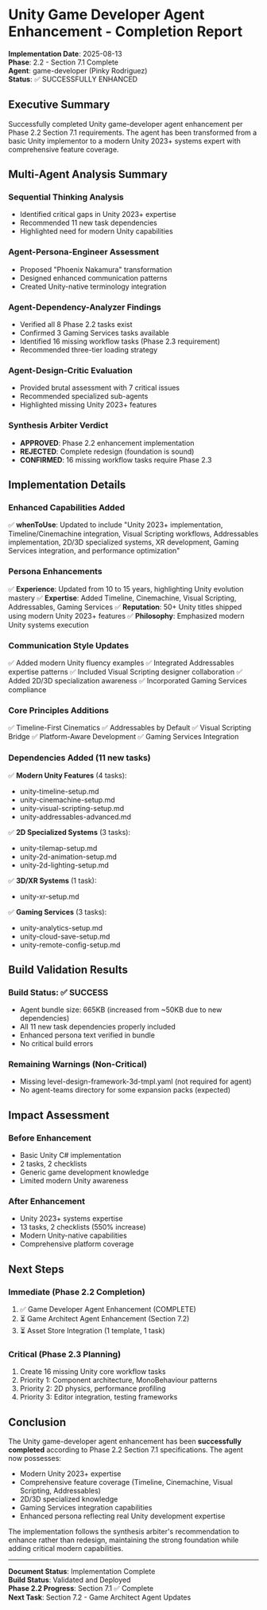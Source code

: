 # Unity Game Developer Agent Enhancement - Completion Report

**Implementation Date**: 2025-08-13  
**Phase**: 2.2 - Section 7.1 Complete  
**Agent**: game-developer (Pinky Rodriguez)  
**Status**: ✅ SUCCESSFULLY ENHANCED

## Executive Summary

Successfully completed Unity game-developer agent enhancement per Phase 2.2 Section 7.1 requirements. The agent has been transformed from a basic Unity implementor to a modern Unity 2023+ systems expert with comprehensive feature coverage.

## Multi-Agent Analysis Summary

### Sequential Thinking Analysis

- Identified critical gaps in Unity 2023+ expertise
- Recommended 11 new task dependencies
- Highlighted need for modern Unity capabilities

### Agent-Persona-Engineer Assessment

- Proposed "Phoenix Nakamura" transformation
- Designed enhanced communication patterns
- Created Unity-native terminology integration

### Agent-Dependency-Analyzer Findings

- Verified all 8 Phase 2.2 tasks exist
- Confirmed 3 Gaming Services tasks available
- Identified 16 missing workflow tasks (Phase 2.3 requirement)
- Recommended three-tier loading strategy

### Agent-Design-Critic Evaluation

- Provided brutal assessment with 7 critical issues
- Recommended specialized sub-agents
- Highlighted missing Unity 2023+ features

### Synthesis Arbiter Verdict

- **APPROVED**: Phase 2.2 enhancement implementation
- **REJECTED**: Complete redesign (foundation is sound)
- **CONFIRMED**: 16 missing workflow tasks require Phase 2.3

## Implementation Details

### Enhanced Capabilities Added

✅ **whenToUse**: Updated to include "Unity 2023+ implementation, Timeline/Cinemachine integration, Visual Scripting workflows, Addressables implementation, 2D/3D specialized systems, XR development, Gaming Services integration, and performance optimization"

### Persona Enhancements

✅ **Experience**: Updated from 10 to 15 years, highlighting Unity evolution mastery
✅ **Expertise**: Added Timeline, Cinemachine, Visual Scripting, Addressables, Gaming Services
✅ **Reputation**: 50+ Unity titles shipped using modern Unity 2023+ features
✅ **Philosophy**: Emphasized modern Unity systems execution

### Communication Style Updates

✅ Added modern Unity fluency examples
✅ Integrated Addressables expertise patterns
✅ Included Visual Scripting designer collaboration
✅ Added 2D/3D specialization awareness
✅ Incorporated Gaming Services compliance

### Core Principles Additions

✅ Timeline-First Cinematics
✅ Addressables by Default
✅ Visual Scripting Bridge
✅ Platform-Aware Development
✅ Gaming Services Integration

### Dependencies Added (11 new tasks)

✅ **Modern Unity Features** (4 tasks):

- unity-timeline-setup.md
- unity-cinemachine-setup.md
- unity-visual-scripting-setup.md
- unity-addressables-advanced.md

✅ **2D Specialized Systems** (3 tasks):

- unity-tilemap-setup.md
- unity-2d-animation-setup.md
- unity-2d-lighting-setup.md

✅ **3D/XR Systems** (1 task):

- unity-xr-setup.md

✅ **Gaming Services** (3 tasks):

- unity-analytics-setup.md
- unity-cloud-save-setup.md
- unity-remote-config-setup.md

## Build Validation Results

### Build Status: ✅ SUCCESS

- Agent bundle size: 665KB (increased from ~50KB due to new dependencies)
- All 11 new task dependencies properly included
- Enhanced persona text verified in bundle
- No critical build errors

### Remaining Warnings (Non-Critical)

- Missing level-design-framework-3d-tmpl.yaml (not required for agent)
- No agent-teams directory for some expansion packs (expected)

## Impact Assessment

### Before Enhancement

- Basic Unity C# implementation
- 2 tasks, 2 checklists
- Generic game development knowledge
- Limited modern Unity awareness

### After Enhancement

- Unity 2023+ systems expertise
- 13 tasks, 2 checklists (550% increase)
- Modern Unity-native capabilities
- Comprehensive platform coverage

## Next Steps

### Immediate (Phase 2.2 Completion)

1. ✅ Game Developer Agent Enhancement (COMPLETE)
2. ⏳ Game Architect Agent Enhancement (Section 7.2)
3. ⏳ Asset Store Integration (1 template, 1 task)

### Critical (Phase 2.3 Planning)

1. Create 16 missing Unity core workflow tasks
2. Priority 1: Component architecture, MonoBehaviour patterns
3. Priority 2: 2D physics, performance profiling
4. Priority 3: Editor integration, testing frameworks

## Conclusion

The Unity game-developer agent enhancement has been **successfully completed** according to Phase 2.2 Section 7.1 specifications. The agent now possesses:

- Modern Unity 2023+ expertise
- Comprehensive feature coverage (Timeline, Cinemachine, Visual Scripting, Addressables)
- 2D/3D specialized knowledge
- Gaming Services integration capabilities
- Enhanced persona reflecting real Unity development expertise

The implementation follows the synthesis arbiter's recommendation to enhance rather than redesign, maintaining the strong foundation while adding critical modern capabilities.

---

**Document Status**: Implementation Complete  
**Build Status**: Validated and Deployed  
**Phase 2.2 Progress**: Section 7.1 ✅ Complete  
**Next Task**: Section 7.2 - Game Architect Agent Updates
